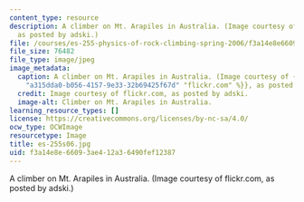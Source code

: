 ```yaml
---
content_type: resource
description: A climber on Mt. Arapiles in Australia. (Image courtesy of flickr.com,
  as posted by adski.)
file: /courses/es-255-physics-of-rock-climbing-spring-2006/f3a14e8e66093ae412a36490fef12387_es-255s06.jpg
file_size: 76482
file_type: image/jpeg
image_metadata:
  caption: A climber on Mt. Arapiles in Australia. (Image courtesy of {{% resource_link
    "a315dda0-b056-4157-9e33-32b69425f67d" "flickr.com" %}}, as posted by adski.)
  credit: Image courtesy of flickr.com, as posted by adski.
  image-alt: Climber on Mt. Arapiles in Australia.
learning_resource_types: []
license: https://creativecommons.org/licenses/by-nc-sa/4.0/
ocw_type: OCWImage
resourcetype: Image
title: es-255s06.jpg
uid: f3a14e8e-6609-3ae4-12a3-6490fef12387
---
```

A climber on Mt. Arapiles in Australia. (Image courtesy of flickr.com, as posted by adski.)